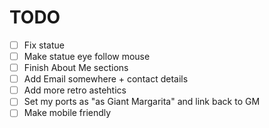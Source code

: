 # TODO

- [ ] Fix statue
- [ ] Make statue eye follow mouse
- [ ] Finish About Me sections
- [ ] Add Email somewhere + contact details
- [ ] Add more retro astehtics
- [ ] Set my ports as "as Giant Margarita" and link back to GM
- [ ] Make mobile friendly